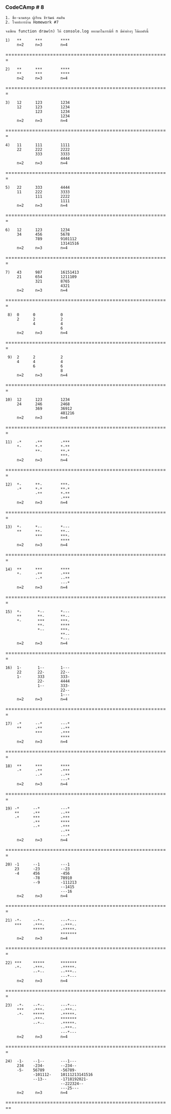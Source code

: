 ### CodeCAmp # 8
    1. ชื่อ-นามสกุล ผู้เรียน ธีรวัฒน์ สมสิน
    2. โจทย์การบ้าน Homework #7

    จงเขียน function draw(n) ให้ console.log ออกมาในกรณีที่ n มีค่าต่างๆ ได้ผลดังนี้
    
    1)   **      ***        ****
         n=2     n=3        n=4 
 
 ======================================================= 
 
    2)   **      ***        ****
         **      ***        ****   
         n=2     n=3        n=4 
         
 =======================================================
 
    3)   12      123        1234
         12      123        1234
                 123        1234
                            1234
         n=2     n=3        n=4 
         
 =======================================================
 
    4)   11      111        1111
         22      222        2222
                 333        3333
                            4444   
         n=2     n=3        n=4 
         
 =======================================================
 
    5)   22      333        4444
         11      222        3333
                 111        2222
                            1111
         n=2     n=3        n=4
         
 =======================================================  
 
    6)   12      123        1234
         34      456        5678    
                 789        9101112
                            13141516
         n=2     n=3        n=4
         
 =======================================================
 
    7)   43      987        16151413
         21      654        1211109   
                 321        8765
                            4321
         n=2     n=3        n=4
         
 =======================================================
 
     8)  0      0           0
         2      2           2   
                4           4
                            6
         n=2     n=3        n=4
         
 =======================================================
 
     9)  2      2           2
         4      4           4   
                6           6
                            8
         n=2     n=3        n=4
 =======================================================
 
    10)  12      123        1234   
         24      246        2468  
                 369        36912
                            481216
         n=2     n=3        n=4
         
 =======================================================
 
    11)  -*      -**        -***   
         *-      *-*        *-** 
                 **-        **-*
                            ***-
         n=2     n=3        n=4
         
 =======================================================
 
    12)  *-      **-        ***-   
         -*      *-*        **-* 
                 -**        *-**
                            -***
         n=2     n=3        n=4
         
 =======================================================
 
    13)  *-      *--        *---   
         **      **-        **-- 
                 ***        ***-
                            ****
         n=2     n=3        n=4
 =======================================================
 
    14)  **      ***        ****
         *-      -**        -*** 
                 --*        --**
                            ---*
         n=2     n=3        n=4
         
 =======================================================
 
    15)  *-       *--       *---
         **       **-       **--         
         *-       ***       ***- 
                  **-       **** 
                  *--       ***-
                            **--
                            *---       
         n=2     n=3        n=4
         
 =======================================================
 
    16)  1-       1--       1---
         22       22-       22--         
         1-       333       333- 
                  22-       4444 
                  1--       333-
                            22--
                            1---       
         n=2     n=3        n=4
         
 =======================================================
 
    17)  -*      --*        ---*   
         **      -**        --** 
                 ***        -***
                            ****
         n=2     n=3        n=4
         
 =======================================================
 
    18)  **      ***        ****   
         -*      -**        -*** 
                 --*        --**
                            ---*
         n=2     n=3        n=4
         
 =======================================================
 
    19) -*      --*         ---*
        **      -**         --**         
        -*      ***         -*** 
                -**         **** 
                --*         -***
                            --**
                            ---*       
         n=2     n=3        n=4
         
 =======================================================
 
    20) -1      --1         ---1
        23      -23         --23         
        -4      456         -456 
                -78         78910 
                --9         -111213
                            --1415
                            ---16       
         n=2     n=3        n=4
         
 =======================================================
 
    21) -*-     --*--       ---*---
        ***     -***-       --***--
                *****       -*****-    
                            *******
         n=2     n=3        n=4
         
  =======================================================
  
    22) ***     *****       *******
        -*-     -***-       -*****-
                --*--       --***--    
                            ---*---
         n=2     n=3        n=4
         
 =======================================================
 
    23)  -*-    --*--       ---*---
         ***    -***-       --***--
         -*-    *****       -*****-
                -***-       *******
                --*--       -*****-
                            --***--
                            ---*--- 
         n=2     n=3        n=4
  =======================================================
  
    24)  -1-    --1--       ---1---
         234    -234-       --234--
         -5-    56789       -56789-
                -101112-    10111213141516
                --13--      -1718192021-
                            --222324--
                            ---25---        
         n=2     n=3        n=4
         
         
 ========================================================
